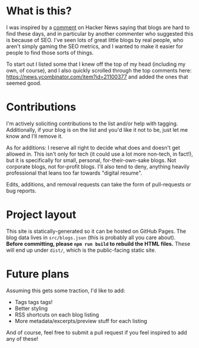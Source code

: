 
# What is this?

I was inspired by a [comment](https://news.ycombinator.com/item?id=23206075) 
on Hacker News saying that blogs are hard to find these days, and in particular
by another commenter who suggested this is because of SEO. I've seen lots of 
great little blogs by real people, who aren't simply gaming 
the SEO metrics, and I wanted to make it easier for people to find those sorts
of things.

To start out I listed some that I knew off the top of my head (including my 
own, of course), and I also quickly scrolled through the top comments here: 
https://news.ycombinator.com/item?id=21100377 and added the ones that seemed 
good.

# Contributions

I'm actively soliciting contributions to the list and/or help with tagging. 
Additionally, if your blog is on the list and you'd like it not to be, just let
me know and I'll remove it.

As for additions: I reserve all right to decide what does and doesn't get 
allowed in. This isn't only for tech (it could use a lot more non-tech, in 
fact!), but it is specifically for small, personal, for-their-own-sake blogs.
Not corporate blogs, not for-profit blogs. I'll also tend to deny, anything 
heavily professional that leans too far towards "digital resume".

Edits, additions, and removal requests can take the form of pull-requests or 
bug reports.

# Project layout

This site is statically-generated so it can be hosted on GitHub Pages. The blog
data lives in `src/blogs.json` (this is probably all you care about). 
**Before committing, please `npm run build` to rebuild the HTML files.** These
will end up under `dist/`, which is the public-facing static site.

# Future plans

Assuming this gets some traction, I'd like to add:
- Tags tags tags!
- Better styling
- RSS shortcuts on each blog listing
- More metadata/excerpts/preview stuff for each listing

And of course, feel free to submit a pull request if you feel inspired to add
any of these!